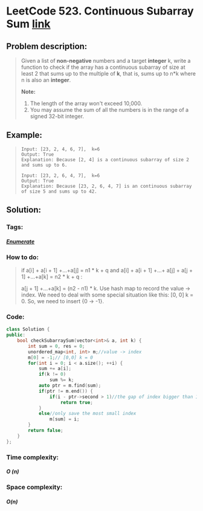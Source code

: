 # LeetCode 523. Continuous Subarray Sum [link](https://leetcode.com/problems/continuous-subarray-sum/)

## Problem description:

> Given a list of **non-negative** numbers and a target **integer** k, write a function to check if the array has a continuous subarray of size at least 2 that sums up to the multiple of **k**, that is, sums up to n*k where n is also an **integer**.
>
> **Note:**
>
> 1. The length of the array won't exceed 10,000.
> 2. You may assume the sum of all the numbers is in the range of a signed 32-bit integer.

## Example:

>```
>Input: [23, 2, 4, 6, 7],  k=6
>Output: True
>Explanation: Because [2, 4] is a continuous subarray of size 2 and sums up to 6.
>
>Input: [23, 2, 6, 4, 7],  k=6
>Output: True
>Explanation: Because [23, 2, 6, 4, 7] is an continuous subarray of size 5 and sums up to 42.
>```

## Solution:

### Tags:

#### *[Enumerate](https://github.com/yang-233/Algorithm-note/tree/master/Enumerate)* 

### How to do:

> if a[i] + a[i + 1] +...+a[j] = n1 \* k + q and a[i] + a[i + 1] +...+ a[j] + a[j + 1] +...+a[k] = n2 \* k + q  :
>
> a[j + 1] +...+a[k] = (n2 - n1) \* k. Use hash map to record the value -> index. We need to deal with some special situation like this: [0, 0] k = 0. So, we need to insert {0 -> -1}.

### Code:

```c++
class Solution {
public:
    bool checkSubarraySum(vector<int>& a, int k) {
        int sum = 0, res = 0;
        unordered_map<int, int> m;//value -> index
        m[0] = -1;// [0,0] k = 0
        for(int i = 0; i < a.size(); ++i) {
            sum += a[i];
            if(k != 0)
                sum %= k;
            auto ptr = m.find(sum);
            if(ptr != m.end()) {
                if(i - ptr->second > 1)//the gap of index bigger than 1
                    return true;
            }
            else//only save the most small index
                m[sum] = i;
        }
        return false;
    }
};
```

### Time complexity:

#### *O (n)*

### Space complexity:

#### *O(n)*

